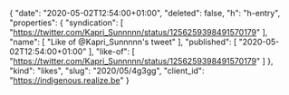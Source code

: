 {
  "date": "2020-05-02T12:54:00+01:00",
  "deleted": false,
  "h": "h-entry",
  "properties": {
    "syndication": [
      "https://twitter.com/Kapri_Sunnnnn/status/1256259398491570179"
    ],
    "name": [
      "Like of @Kapri_Sunnnnn's tweet"
    ],
    "published": [
      "2020-05-02T12:54:00+01:00"
    ],
    "like-of": [
      "https://twitter.com/Kapri_Sunnnnn/status/1256259398491570179"
    ]
  },
  "kind": "likes",
  "slug": "2020/05/4g3gg",
  "client_id": "https://indigenous.realize.be"
}
